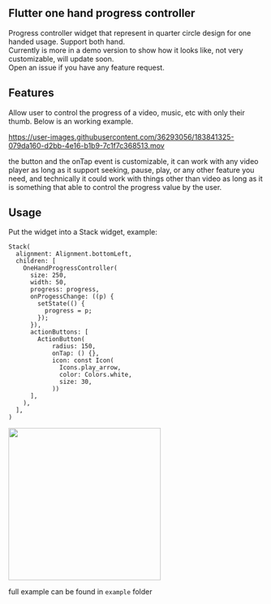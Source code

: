 
## Flutter one hand progress controller

Progress controller widget that represent in quarter circle design for one handed usage. Support both hand. \
Currently is more in a demo version to show how it looks like, not very customizable, will update soon. \
Open an issue if you have any feature request.

## Features

Allow user to control the progress of a video, music, etc with only their thumb. Below is an working example.

https://user-images.githubusercontent.com/36293056/183841325-079da160-d2bb-4e16-b1b9-7c1f7c368513.mov

the button and the onTap event is customizable, it can work with any video player as long as it support seeking, pause, play, or any other feature you need, and technically it could work with things other than video as long as it is something that able to control the progress value by the user.

## Usage

Put the widget into a Stack widget, example:

```
Stack(
  alignment: Alignment.bottomLeft,
  children: [
    OneHandProgressController(
      size: 250,
      width: 50,
      progress: progress,
      onProgessChange: ((p) {
        setState(() {
          progress = p;
        });
      }),
      actionButtons: [
        ActionButton(
            radius: 150,
            onTap: () {},
            icon: const Icon(
              Icons.play_arrow,
              color: Colors.white,
              size: 30,
            ))
      ],
    ),
  ],
)

```
<img src="https://i.imgur.com/O0beUKI.jpeg" width="300">

full example can be found in `example` folder
